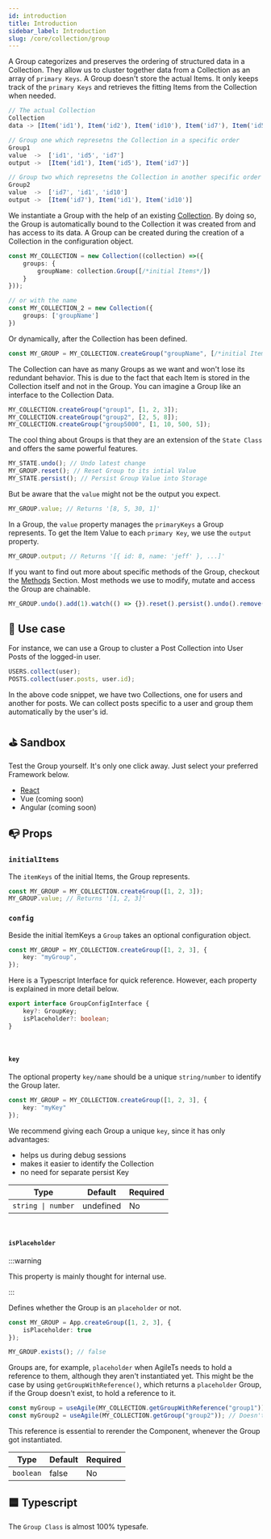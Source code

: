 ```yaml
---
id: introduction
title: Introduction
sidebar_label: Introduction
slug: /core/collection/group
---
```


A Group categorizes and preserves the ordering of structured data in a Collection.
They allow us to cluster together data from a Collection as an array of `primary Keys`.
A Group doesn't store the actual Items. It only keeps track of the `primary Keys`
and retrieves the fitting Items from the Collection when needed.
```ts
// The actual Collection
Collection
data -> [Item('id1'), Item('id2'), Item('id10'), Item('id7'), Item('id5')]

// Group one which represetns the Collection in a specific order
Group1
value  ->  ['id1', 'id5', 'id7']
output ->  [Item('id1'), Item('id5'), Item('id7')]

// Group two which represetns the Collection in another specific order
Group2
value  ->  ['id7', 'id1', 'id10']
output ->  [Item('id7'), Item('id1'), Item('id10')]
```
We instantiate a Group with the help of an existing [Collection](../Introduction.md).
By doing so, the Group is automatically bound to the Collection it was created from
and has access to its data.
A Group can be created during the creation of a Collection in the configuration object.
```ts {3}
const MY_COLLECTION = new Collection((collection) =>({
    groups: {
        groupName: collection.Group([/*initial Items*/])
    }
}));

// or with the name
const MY_COLLECTION_2 = new Collection({
    groups: ['groupName']
})
```
Or dynamically, after the Collection has been defined.
```ts
const MY_GROUP = MY_COLLECTION.createGroup("groupName", [/*initial Items*/]);
```
The Collection can have as many Groups as we want and won't lose its redundant behavior.
This is due to the fact that each Item is stored in the Collection itself and not in the Group.
You can imagine a Group like an interface to the Collection Data.
```ts
MY_COLLECTION.createGroup("group1", [1, 2, 3]);
MY_COLLECTION.createGroup("group2", [2, 5, 8]);
MY_COLLECTION.createGroup("group5000", [1, 10, 500, 5]);
```
The cool thing about Groups is that they are an extension of the `State Class`
and offers the same powerful features.
```ts
MY_STATE.undo(); // Undo latest change
MY_GROUP.reset(); // Reset Group to its intial Value
MY_STATE.persist(); // Persist Group Value into Storage
```
But be aware that the `value` might not be the output you expect.
```ts
MY_GROUP.value; // Returns '[8, 5, 30, 1]'
```
In a Group, the `value` property manages the `primaryKeys` a Group represents.
To get the Item Value to each `primary Key`, we use the `output` property.
```ts
MY_GROUP.output; // Returns '[{ id: 8, name: 'jeff' }, ...]'
```
If you want to find out more about specific methods of the Group, checkout the [Methods](./Methods.md) Section.
Most methods we use to modify, mutate and access the Group are chainable.
```ts
MY_GROUP.undo().add(1).watch(() => {}).reset().persist().undo().remove(1).replace(2, 3);
```


## 🔨 Use case
For instance, we can use a Group to cluster a Post Collection into User Posts of the logged-in user.
```ts
USERS.collect(user);
POSTS.collect(user.posts, user.id);
```
In the above code snippet, we have two Collections, one for users and another for posts.
We can collect posts specific to a user and group them automatically by the user's id.


## ⛳️ Sandbox
Test the Group yourself. It's only one click away. Just select your preferred Framework below.
- [React](https://codesandbox.io/s/agilets-first-collection-uyi9g)
- Vue (coming soon)
- Angular (coming soon)


## 📭 Props

### `initialItems`
The `itemKeys` of the initial Items, the Group represents.
```ts {1}
const MY_GROUP = MY_COLLECTION.createGroup([1, 2, 3]);
MY_GROUP.value; // Returns '[1, 2, 3]'
```

### `config`

Beside the initial îtemKeys a `Group` takes an optional configuration object.
```ts
const MY_GROUP = MY_COLLECTION.createGroup([1, 2, 3], {
    key: "myGroup",
});
```
Here is a Typescript Interface for quick reference. However,
each property is explained in more detail below.
```ts
export interface GroupConfigInterface {
    key?: GroupKey;
    isPlaceholder?: boolean;
}
```

<br/>

#### `key`
The optional property `key/name` should be a unique `string/number` to identify the Group later.
```ts
const MY_GROUP = MY_COLLECTION.createGroup([1, 2, 3], {
    key: "myKey"
});
```
We recommend giving each Group a unique `key`, since it has only advantages:
- helps us during debug sessions
- makes it easier to identify the Collection
- no need for separate persist Key

| Type               | Default     | Required |
|--------------------|-------------|----------|
| `string \| number` | undefined   | No       |

<br/>

#### `isPlaceholder`

:::warning

This property is mainly thought for internal use.

:::

Defines whether the Group is an `placeholder` or not.
```ts
const MY_GROUP = App.createGroup([1, 2, 3], {
    isPlaceholder: true
});

MY_GROUP.exists(); // false
```
Groups are, for example, `placeholder` when AgileTs needs to hold a reference to them,
although they aren't instantiated yet.
This might be the case by using `getGroupWithReference()`,
which returns a `placeholder` Group, if the Group doesn't exist,
to hold a reference to it.
```ts
const myGroup = useAgile(MY_COLLECTION.getGroupWithReference("group1")); // Causes rerender if Group got created
const myGroup2 = useAgile(MY_COLLECTION.getGroup("group2")); // Doesn't Causes rerender if Group got created
```
This reference is essential to rerender the Component,
whenever the Group got instantiated.

| Type            | Default     | Required |
|-----------------|-------------|----------|
| `boolean`       | false       | No       |


## 🟦 Typescript

The `Group Class` is almost 100% typesafe.